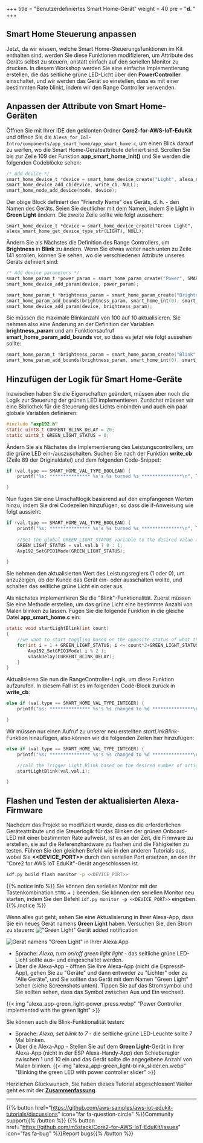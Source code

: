 +++
title = "Benutzerdefiniertes Smart Home-Gerät"
weight = 40
pre = "<b>d. </b>"
+++

## Smart Home Steuerung anpassen
Jetzt, da wir wissen, welche Smart Home-Steuerungsfunktionen im Kit enthalten sind, werden Sie diese Funktionen modifizieren, um Attribute des Geräts selbst zu steuern, anstatt einfach auf den seriellen Monitor zu drucken. In diesem Workshop werden Sie eine einfache Implementierung erstellen, die das seitliche grüne LED-Licht über den **PowerController** einschaltet, und wir werden das Gerät so einstellen, dass es mit einer bestimmten Rate blinkt, indem wir den Range Controller verwenden.

## Anpassen der Attribute von Smart Home-Geräten
Öffnen Sie mit Ihrer IDE den geklonten Ordner **Core2-for-AWS-IoT-EduKit** und öffnen Sie die `Alexa_for_IoT-Intro/components/app_smart_home/app_smart_home.c`, um einen Blick darauf zu werfen, wo die Smart Home-Geräteattribute definiert sind. Scrollen Sie bis zur Zeile 109 der Funktion **app_smart_home_init()**  und Sie werden die folgenden Codeblöcke sehen:

```c
/* Add device */
smart_home_device_t *device = smart_home_device_create("Light", alexa_smart_home_get_device_type_str(LIGHT), NULL);
smart_home_device_add_cb(device, write_cb, NULL);
smart_home_node_add_device(node, device);
```

Der obige Block definiert den "Friendly Name" des Geräts, d. h. - den Namen des Geräts. Seien Sie deutlicher mit dem Namen, indem Sie **Light** in **Green Light** ändern. Die zweite Zeile sollte wie folgt aussehen:

`smart_home_device_t *device = smart_home_device_create("Green Light", alexa_smart_home_get_device_type_str(LIGHT), NULL);`

Ändern Sie als Nächstes die Definition des Range Controllers, um **Brightness** in **Blink** zu ändern. Wenn Sie etwas weiter nach unten zu Zeile 141 scrollen, können Sie sehen, wo die verschiedenen Attribute unseres Geräts definiert sind:

```c
/* Add device parameters */
smart_home_param_t *power_param = smart_home_param_create("Power", SMART_HOME_PARAM_POWER, smart_home_bool(true), SMART_HOME_PROP_FLAG_READ | SMART_HOME_PROP_FLAG_WRITE | SMART_HOME_PROP_FLAG_PERSIST);
smart_home_device_add_param(device, power_param);

smart_home_param_t *brightness_param = smart_home_param_create("Brightness", SMART_HOME_PARAM_RANGE, smart_home_int(100), SMART_HOME_PROP_FLAG_READ | SMART_HOME_PROP_FLAG_WRITE | SMART_HOME_PROP_FLAG_PERSIST);
smart_home_param_add_bounds(brightness_param, smart_home_int(0), smart_home_int(100), smart_home_int(1));
smart_home_device_add_param(device, brightness_param);
```

Sie müssen die maximale Blinkanzahl von 100 auf 10 aktualisieren. Sie nehmen also eine Änderung an der Definition der Variablen **brightness_param** und am Funktionsaufruf **smart_home_param_add_bounds** vor, so dass es jetzt wie folgt aussehen sollte:

```c
smart_home_param_t *brightness_param = smart_home_param_create("Blink", SMART_HOME_PARAM_RANGE, smart_home_int(10), SMART_HOME_PROP_FLAG_READ | SMART_HOME_PROP_FLAG_WRITE | SMART_HOME_PROP_FLAG_PERSIST);
smart_home_param_add_bounds(brightness_param, smart_home_int(0), smart_home_int(10), smart_home_int(1));
```

## Hinzufügen der Logik für Smart Home-Geräte
Inzwischen haben Sie die Eigenschaften geändert, müssen aber noch die Logik zur Steuerung der grünen LED implementieren. Zunächst müssen wir eine Bibliothek für die Steuerung des Lichts einbinden und auch ein paar globale Variablen definieren:
```c
#include "axp192.h"
static uint8_t CURRENT_BLINK_DELAY = 20;
static uint8_t GREEN_LIGHT_STATUS = 0;
```

Ändern Sie als Nächstes die Implementierung des Leistungscontrollers, um die grüne LED ein-/auszuschalten. Suchen Sie nach der Funktion **write_cb**  (Zeile 89 der Originaldatei) und dem folgenden Code-Snippet:
```c
if (val.type == SMART_HOME_VAL_TYPE_BOOLEAN) {
    printf("%s: *************** %s's %s turned %s ***************\n", TAG, device_name, param_name, val.val.b ? "ON" : "OFF");

}
```

Nun fügen Sie eine Umschaltlogik basierend auf den empfangenen Werten hinzu, indem Sie drei Codezeilen hinzufügen, so dass die if-Anweisung wie folgt aussieht:
```c
if (val.type == SMART_HOME_VAL_TYPE_BOOLEAN) {
    printf("%s: *************** %s's %s turned %s ***************\n", TAG, device_name, param_name, val.val.b ? "ON" : "OFF");
    
    //Set the global GREEN_LIGHT_STATUS variable to the desired value and set the GPIO1 value the right setting (on/off)
    GREEN_LIGHT_STATUS = val.val.b ? 0 : 1;
    Axp192_SetGPIO1Mode(GREEN_LIGHT_STATUS);

}
```

Sie nehmen den aktualisierten Wert des Leistungsreglers (1 oder 0), um anzuzeigen, ob der Kunde das Gerät ein- oder ausschalten wollte, und schalten das seitliche grüne Licht ein oder aus.

Als nächstes implementieren Sie die "Blink"-Funktionalität. Zuerst müssen Sie eine Methode erstellen, um das grüne Licht eine bestimmte Anzahl von Malen blinken zu lassen. Fügen Sie die folgende Funktion in die gleiche Datei **app_smart_home.c** ein:
```c
static void startLightBlink(int count)
{    
    //we want to start toggling based on the opposite status of what the light currently is
    for(int i = 1 + GREEN_LIGHT_STATUS; i <= count*2+GREEN_LIGHT_STATUS ; i++) {               
        Axp192_SetGPIO1Mode( i % 2 );
        vTaskDelay(CURRENT_BLINK_DELAY);
    }
}
```

Aktualisieren Sie nun die RangeController-Logik, um diese Funktion aufzurufen. In diesem Fall ist es im folgenden Code-Block zurück in **write_cb**:
```c
else if (val.type == SMART_HOME_VAL_TYPE_INTEGER) {
    printf("%s: *************** %s's %s changed to %d ***************\n", TAG, device_name, param_name, val.val.i);

}
```

Wir müssen nur einen Aufruf zu unserer neu erstellten *startLinkBlink*-Funktion hinzufügen, also können wir die folgenden Zeilen hier hinzufügen:
```c
else if (val.type == SMART_HOME_VAL_TYPE_INTEGER) {
    printf("%s: *************** %s's %s changed to %d ***************\n", TAG, device_name, param_name, val.val.i);

    //call the Trigger Light Blink based on the desired number of actions
    startLightBlink(val.val.i);        

}
```

## Flashen und Testen der aktualisierten Alexa-Firmware
Nachdem das Projekt so modifiziert wurde, dass es die erforderlichen Geräteattribute und die Steuerlogik für das Blinken der grünen Onboard-LED mit einer bestimmten Rate aufweist, ist es an der Zeit, die Firmware zu erstellen, sie auf die Referenzhardware zu flashen und die Fähigkeiten zu testen. Führen Sie den gleichen Befehl wie in den anderen Tutorials aus, wobei Sie **<<DEVICE_PORT>>** durch den seriellen Port ersetzen, an den Ihr "Core2 for AWS IoT EduKit"-Gerät angeschlossen ist.

```bash
idf.py build flash monitor -p <<DEVICE_PORT>>
```
{{% notice info %}}
Sie können den seriellen Monitor mit der Tastenkombination `STRG` + `]` beenden. Sie können den seriellen Monitor neu starten, indem Sie den Befehl `idf.py monitor -p <<DEVICE_PORT>>` eingeben.
{{% /notice %}}

Wenn alles gut geht, sehen Sie eine Aktualisierung in Ihrer Alexa-App, dass Sie ein neues Gerät namens **Green Light** haben. Versuchen Sie, den Strom zu steuern: 
!["Green Light" Gerät added notification](custom-smart-home-device/alexa_app-green_light-found.en.jpg?height=500px&classes=shadow)

![Gerät namens "Green Light" in Ihrer Alexa App](custom-smart-home-device/alexa_app-green_light-power_on.en.png?height=500px&classes=shadow)

* Sprache: _Alexa, turn on/off green light light_ - das seitliche grüne LED-Licht sollte aus- und eingeschaltet werden.
* Über die Alexa-App - öffnen Sie Ihre Alexa-App (nicht die Espressif-App), gehen Sie zu "Geräte" und dann entweder zu "Lichter" oder zu "Alle Geräte", und Sie sollten das Gerät mit dem Namen "Green Light" sehen (siehe Screenshots unten). Tippen Sie auf das Stromsymbol und Sie sollten sehen, dass das Symbol zwischen Aus und Ein wechselt.

{{< img "alexa_app-green_light-power_press.webp" "Power Controller implemented with the green light" >}}

Sie können auch die Blink-Funktionalität testen:

* Sprache: _Alexa, set blink to 7_ - die seitliche grüne LED-Leuchte sollte 7 Mal blinken.
* Über die Alexa-App - Stellen Sie auf dem **Green Light**-Gerät in Ihrer Alexa-App (nicht in der ESP Alexa-Handy-App) den Schieberegler zwischen 1 und 10 ein und das Gerät sollte die angegebene Anzahl von Malen blinken.
{{< img "alexa_app-green_light-blink_slider.en.webp" "Blinking the green LED with power controller slider" >}}

Herzlichen Glückwunsch, Sie haben dieses Tutorial abgeschlossen! Weiter geht es mit der [**Zusammenfassung**](/de/intro-to-alexa-for-iot/conclusion.html).

---
{{% button href="https://github.com/aws-samples/aws-iot-edukit-tutorials/discussions" icon="far fa-question-circle" %}}Community support{{% /button %}} {{% button href="https://github.com/m5stack/Core2-for-AWS-IoT-EduKit/issues" icon="fas fa-bug" %}}Report bugs{{% /button %}}